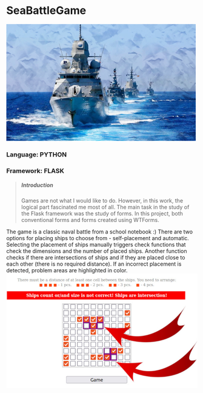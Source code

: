 # SeaBattleGame

![SeaBattleGame](/static/img/ships.jpg)

### Language: PYTHON
### Framework: FLASK

> ##### Introduction
> Games are not what I would like to do. However, in this work, the logical part fascinated me most of all. The main task in the study of the Flask framework was the study of forms. In this project, both conventional forms and forms created using WTForms.

The game is a classic naval battle from a school notebook :)
There are two options for placing ships to choose from - self-placement and automatic. Selecting the placement of ships manually triggers check functions that check the dimensions and the number of placed ships. Another function checks if there are intersections of ships and if they are placed close to each other (there is no required distance). If an incorrect placement is detected, problem areas are highlighted in color.
![SeaBattleGame](/static/img_readme/mark-intersection.jpg)
